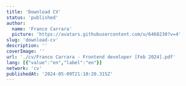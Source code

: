 ```yaml
---
title: 'Download CV'
status: 'published'
author:
  name: 'Franco Carrara'
  picture: 'https://avatars.githubusercontent.com/u/6468230?v=4'
slug: 'download-cv'
description: ''
coverImage: ''
url: './cv/Franco Carrara - Frontend developer [Feb 2024].pdf'
lang: [{"value":"en","label":"en"}]
network: 'cv'
publishedAt: '2024-05-09T21:10:20.315Z'
---
```


 